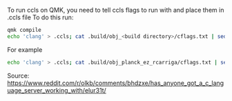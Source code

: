 To run ccls on QMK, you need to tell ccls flags to run with and place them in .ccls file
To do this run:
```sh
qmk compile
echo 'clang' > .ccls; cat .build/obj_<build directory>/cflags.txt | sed 's/ -/\n-/g' | sed 's/ //' | sed 's/ *$//' >> .ccls
```

For example
```sh
echo 'clang' > .ccls; cat .build/obj_planck_ez_rcarriga/cflags.txt | sed 's/ -/\n-/g' | sed 's/ //' | sed 's/ *$//' >> .ccls
```

Source: https://www.reddit.com/r/olkb/comments/bhdzxe/has_anyone_got_a_c_language_server_working_with/elur31t/
